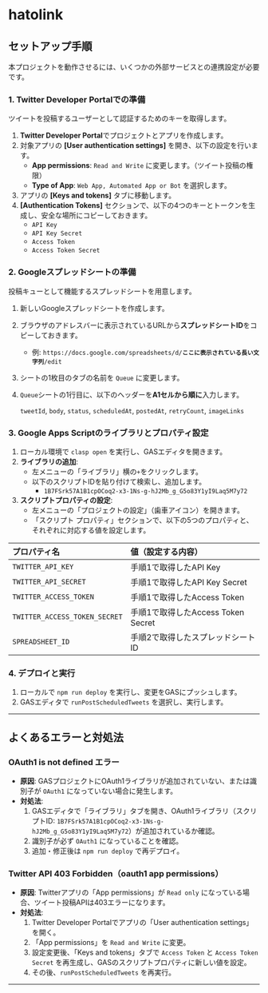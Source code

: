 # hatolink

## セットアップ手順

本プロジェクトを動作させるには、いくつかの外部サービスとの連携設定が必要です。

### 1. Twitter Developer Portalでの準備

ツイートを投稿するユーザーとして認証するためのキーを取得します。

1.  **Twitter Developer Portal**でプロジェクトとアプリを作成します。
2.  対象アプリの **[User authentication settings]** を開き、以下の設定を行います。
    - **App permissions**: `Read and Write` に変更します。（ツイート投稿の権限）
    - **Type of App**: `Web App, Automated App or Bot` を選択します。
3.  アプリの **[Keys and tokens]** タブに移動します。
4.  **[Authentication Tokens]** セクションで、以下の4つのキーとトークンを生成し、安全な場所にコピーしておきます。
    - `API Key`
    - `API Key Secret`
    - `Access Token`
    - `Access Token Secret`

### 2. Googleスプレッドシートの準備

投稿キューとして機能するスプレッドシートを用意します。

1.  新しいGoogleスプレッドシートを作成します。
2.  ブラウザのアドレスバーに表示されているURLから**スプレッドシートID**をコピーしておきます。
    - 例: `https://docs.google.com/spreadsheets/d/`**`ここに表示されている長い文字列`**`/edit`
3.  シートの1枚目のタブの名前を `Queue` に変更します。
4.  `Queue`シートの1行目に、以下のヘッダーを**A1セルから順に**入力します。

    `tweetId`, `body`, `status`, `scheduledAt`, `postedAt`, `retryCount`, `imageLinks`

### 3. Google Apps Scriptのライブラリとプロパティ設定

1.  ローカル環境で `clasp open` を実行し、GASエディタを開きます。
2.  **ライブラリの追加**:
    - 左メニューの「ライブラリ」横の`+`をクリックします。
    - 以下のスクリプトIDを貼り付けて検索し、追加します。
      - `1B7FSrk57A1B1cpOCoq2-x3-1Ns-g-hJ2Mb_g_G5o83Y1yI9Laq5M7y72`
3.  **スクリプトプロパティの設定**:
    - 左メニューの「プロジェクトの設定」（歯車アイコン）を開きます。
    - 「スクリプト プロパティ」セクションで、以下の5つのプロパティと、それぞれに対応する値を設定します。

| プロパティ名 | 値（設定する内容） |
| :--- | :--- |
| `TWITTER_API_KEY` | 手順1で取得したAPI Key |
| `TWITTER_API_SECRET` | 手順1で取得したAPI Key Secret |
| `TWITTER_ACCESS_TOKEN` | 手順1で取得したAccess Token |
| `TWITTER_ACCESS_TOKEN_SECRET`| 手順1で取得したAccess Token Secret |
| `SPREADSHEET_ID` | 手順2で取得したスプレッドシートID |

### 4. デプロイと実行

1.  ローカルで `npm run deploy` を実行し、変更をGASにプッシュします。
2.  GASエディタで `runPostScheduledTweets` を選択し、実行します。

---

## よくあるエラーと対処法

### OAuth1 is not defined エラー

- **原因**: GASプロジェクトにOAuth1ライブラリが追加されていない、または識別子が `OAuth1` になっていない場合に発生します。
- **対処法**:
  1. GASエディタで「ライブラリ」タブを開き、OAuth1ライブラリ（スクリプトID: `1B7FSrk57A1B1cpOCoq2-x3-1Ns-g-hJ2Mb_g_G5o83Y1yI9Laq5M7y72`）が追加されているか確認。
  2. 識別子が必ず `OAuth1` になっていることを確認。
  3. 追加・修正後は `npm run deploy` で再デプロイ。

### Twitter API 403 Forbidden（oauth1 app permissions）

- **原因**: Twitterアプリの「App permissions」が `Read only` になっている場合、ツイート投稿APIは403エラーになります。
- **対処法**:
  1. Twitter Developer Portalでアプリの「User authentication settings」を開く。
  2. 「App permissions」を `Read and Write` に変更。
  3. 設定変更後、「Keys and tokens」タブで `Access Token` と `Access Token Secret` を再生成し、GASのスクリプトプロパティに新しい値を設定。
  4. その後、`runPostScheduledTweets` を再実行。

---